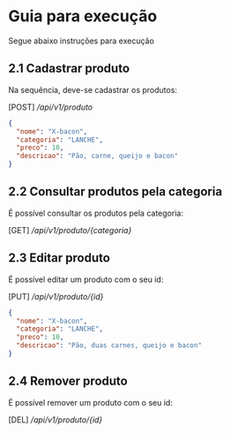 # Guia para execução

Segue abaixo instruções para execução

## 2.1 Cadastrar produto

Na sequência, deve-se cadastrar os produtos:

[POST] */api/v1/produto*

```json
{
  "nome": "X-bacon",
  "categoria": "LANCHE",
  "preco": 10,
  "descricao": "Pão, carne, queijo e bacon"
}
```

## 2.2 Consultar produtos pela categoria

É possível consultar os produtos pela categoria:

[GET] */api/v1/produto/{categoria}*

## 2.3 Editar produto

É possível editar um produto com o seu id:

[PUT] */api/v1/produto/{id}*

```json
{
  "nome": "X-bacon",
  "categoria": "LANCHE",
  "preco": 10,
  "descricao": "Pão, duas carnes, queijo e bacon"
}
```

## 2.4 Remover produto

É possível remover um produto com o seu id:

[DEL] */api/v1/produto/{id}*